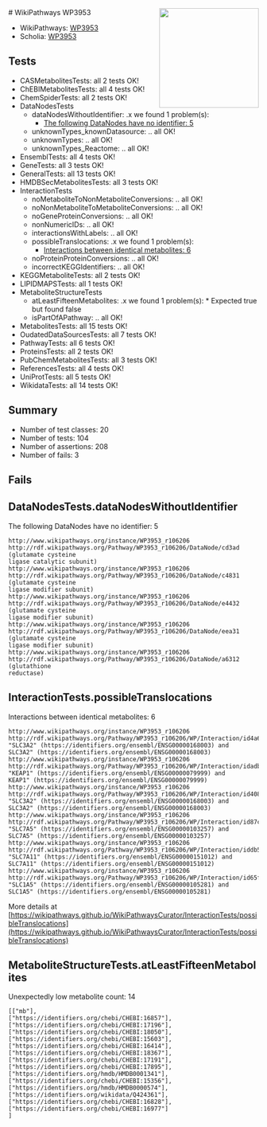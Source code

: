<img style="float: right; width: 200px" src="https://upload.wikimedia.org/wikipedia/commons/thumb/8/83/Wplogo_with_text_500.png/640px-Wplogo_with_text_500.png" />
# WikiPathways WP3953

* WikiPathways: [WP3953](https://new.wikipathways.org/pathways/WP3953)
* Scholia: [WP3953](https://scholia.toolforge.org/wikipathways/WP3953)
## Tests
* CASMetabolitesTests: all 2 tests OK!
* ChEBIMetabolitesTests: all 4 tests OK!
* ChemSpiderTests: all 2 tests OK!
* DataNodesTests
    * dataNodesWithoutIdentifier: .x we found 1 problem(s):
        * [The following DataNodes have no identifier: 5](#d2d32fa4)
    * unknownTypes_knownDatasource: .. all OK!
    * unknownTypes: .. all OK!
    * unknownTypes_Reactome: .. all OK!
* EnsemblTests: all 4 tests OK!
* GeneTests: all 3 tests OK!
* GeneralTests: all 13 tests OK!
* HMDBSecMetabolitesTests: all 3 tests OK!
* InteractionTests
    * noMetaboliteToNonMetaboliteConversions: .. all OK!
    * noNonMetaboliteToMetaboliteConversions: .. all OK!
    * noGeneProteinConversions: .. all OK!
    * nonNumericIDs: .. all OK!
    * interactionsWithLabels: .. all OK!
    * possibleTranslocations: .x we found 1 problem(s):
        * [Interactions between identical metabolites: 6](#d59038c9)
    * noProteinProteinConversions: .. all OK!
    * incorrectKEGGIdentifiers: .. all OK!
* KEGGMetaboliteTests: all 2 tests OK!
* LIPIDMAPSTests: all 1 tests OK!
* MetaboliteStructureTests
    * atLeastFifteenMetabolites: .x we found 1 problem(s):
            * Expected true but found false
    * isPartOfAPathway: .. all OK!
* MetabolitesTests: all 15 tests OK!
* OudatedDataSourcesTests: all 7 tests OK!
* PathwayTests: all 6 tests OK!
* ProteinsTests: all 2 tests OK!
* PubChemMetabolitesTests: all 3 tests OK!
* ReferencesTests: all 4 tests OK!
* UniProtTests: all 5 tests OK!
* WikidataTests: all 14 tests OK!


## Summary

* Number of test classes: 20
* Number of tests: 104
* Number of assertions: 208
* Number of fails: 3

## Fails

<a name="d2d32fa4" />

## DataNodesTests.dataNodesWithoutIdentifier

The following DataNodes have no identifier: 5
```
http://www.wikipathways.org/instance/WP3953_r106206 http://rdf.wikipathways.org/Pathway/WP3953_r106206/DataNode/cd3ad (glutamate cysteine
ligase catalytic subunit)
http://www.wikipathways.org/instance/WP3953_r106206 http://rdf.wikipathways.org/Pathway/WP3953_r106206/DataNode/c4831 (glutamate cysteine
ligase modifier subunit)
http://www.wikipathways.org/instance/WP3953_r106206 http://rdf.wikipathways.org/Pathway/WP3953_r106206/DataNode/e4432 (glutamate cysteine
ligase modifier subunit)
http://www.wikipathways.org/instance/WP3953_r106206 http://rdf.wikipathways.org/Pathway/WP3953_r106206/DataNode/eea31 (glutamate cysteine
ligase modifier subunit)
http://www.wikipathways.org/instance/WP3953_r106206 http://rdf.wikipathways.org/Pathway/WP3953_r106206/DataNode/a6312 (glutathione
reductase)
```

<a name="d59038c9" />

## InteractionTests.possibleTranslocations

Interactions between identical metabolites: 6
```
http://www.wikipathways.org/instance/WP3953_r106206 http://rdf.wikipathways.org/Pathway/WP3953_r106206/WP/Interaction/id4a6208ff "SLC3A2" (https://identifiers.org/ensembl/ENSG00000168003) and 
SLC3A2" (https://identifiers.org/ensembl/ENSG00000168003)
http://www.wikipathways.org/instance/WP3953_r106206 http://rdf.wikipathways.org/Pathway/WP3953_r106206/WP/Interaction/idadb3e53e "KEAP1" (https://identifiers.org/ensembl/ENSG00000079999) and 
KEAP1" (https://identifiers.org/ensembl/ENSG00000079999)
http://www.wikipathways.org/instance/WP3953_r106206 http://rdf.wikipathways.org/Pathway/WP3953_r106206/WP/Interaction/id40853d5e "SLC3A2" (https://identifiers.org/ensembl/ENSG00000168003) and 
SLC3A2" (https://identifiers.org/ensembl/ENSG00000168003)
http://www.wikipathways.org/instance/WP3953_r106206 http://rdf.wikipathways.org/Pathway/WP3953_r106206/WP/Interaction/id87c72705 "SLC7A5" (https://identifiers.org/ensembl/ENSG00000103257) and 
SLC7A5" (https://identifiers.org/ensembl/ENSG00000103257)
http://www.wikipathways.org/instance/WP3953_r106206 http://rdf.wikipathways.org/Pathway/WP3953_r106206/WP/Interaction/iddb549c07 "SLC7A11" (https://identifiers.org/ensembl/ENSG00000151012) and 
SLC7A11" (https://identifiers.org/ensembl/ENSG00000151012)
http://www.wikipathways.org/instance/WP3953_r106206 http://rdf.wikipathways.org/Pathway/WP3953_r106206/WP/Interaction/id65fa99f2 "SLC1A5" (https://identifiers.org/ensembl/ENSG00000105281) and 
SLC1A5" (https://identifiers.org/ensembl/ENSG00000105281)
```

More details at [https://wikipathways.github.io/WikiPathwaysCurator/InteractionTests/possibleTranslocations](https://wikipathways.github.io/WikiPathwaysCurator/InteractionTests/possibleTranslocations)

<a name="3b0f93e2" />

## MetaboliteStructureTests.atLeastFifteenMetabolites

Unexpectedly low metabolite count: 14

```
[["mb"],
["https://identifiers.org/chebi/CHEBI:16857"],
["https://identifiers.org/chebi/CHEBI:17196"],
["https://identifiers.org/chebi/CHEBI:18050"],
["https://identifiers.org/chebi/CHEBI:15603"],
["https://identifiers.org/chebi/CHEBI:16414"],
["https://identifiers.org/chebi/CHEBI:18367"],
["https://identifiers.org/chebi/CHEBI:17191"],
["https://identifiers.org/chebi/CHEBI:17895"],
["https://identifiers.org/hmdb/HMDB0001341"],
["https://identifiers.org/chebi/CHEBI:15356"],
["https://identifiers.org/hmdb/HMDB0000574"],
["https://identifiers.org/wikidata/Q424361"],
["https://identifiers.org/chebi/CHEBI:16828"],
["https://identifiers.org/chebi/CHEBI:16977"]
]
```

